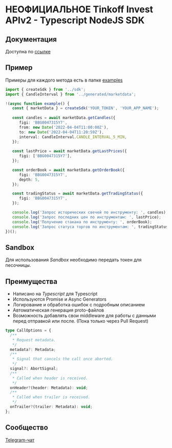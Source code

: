# НЕОФИЦИАЛЬНОЕ Tinkoff Invest APIv2 - Typescript NodeJS SDK

## Документация

Доступна по [ссылке](https://tinkoff.github.io/investAPI/)

## Пример

Примеры для каждого метода есть в папке [examples](./src/examples)

```typescript
import { createSdk } from '../sdk';
import { CandleInterval } from '../generated/marketdata';

!(async function example() {
   const { marketData } = createSdk('YOUR_TOKEN', 'YOUR_APP_NAME');
   
   const candles = await marketData.getCandles({
      figi: 'BBG0047315Y7',
      from: new Date('2022-04-04T11:00:00Z'),
      to: new Date('2022-04-04T11:20:59Z'),
      interval: CandleInterval.CANDLE_INTERVAL_5_MIN,
   });
   
   const lastPrice = await marketData.getLastPrices({
      figi: ['BBG0047315Y7'],
   });

   const orderBook = await marketData.getOrderBook({
      figi: 'BBG0047315Y7',
      depth: 5,
   });

   const tradingStatus = await marketData.getTradingStatus({
      figi: 'BBG0047315Y7',
   });

   console.log('Запрос исторических свечей по инструменту: ', candles);
   console.log('Запрос последних цен по инструментам: ', lastPrice);
   console.log('Получение стакана по инструменту: ', orderBook);
   console.log('Запрос статуса торгов по инструментам: ', tradingStatus);
})();
```

## Sandbox

Для использования _Sandbox_ необходимо передать токен для песочницы.

## Преимущества

- Написано на _Typescript_ для Typescript
- Используются Promise и Async Generators
- Логирование и обработка ошибок с подробным описанием
- Автоматическая генерация proto-файлов
- Возможность добавлять свои middleware для работы с данными перед отправкой или после. (Пока только через Pull Request)
```typescript
type CallOptions = {
  /**
   * Request metadata.
   */
  metadata?: Metadata;
  /**
   * Signal that cancels the call once aborted.
   */
  signal?: AbortSignal;
  /**
   * Called when header is received.
   */
  onHeader?(header: Metadata): void;
  /**
   * Called when trailer is received.
   */
  onTrailer?(trailer: Metadata): void;
};
```
## Сообщество

[Telegram-чат](https://t.me/joinchat/VaW05CDzcSdsPULM)
